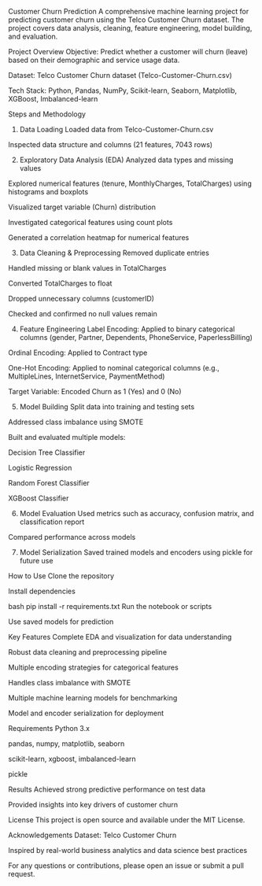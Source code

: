 Customer Churn Prediction
A comprehensive machine learning project for predicting customer churn using the Telco Customer Churn dataset. The project covers data analysis, cleaning, feature engineering, model building, and evaluation.

Project Overview
Objective: Predict whether a customer will churn (leave) based on their demographic and service usage data.

Dataset: Telco Customer Churn dataset (Telco-Customer-Churn.csv)

Tech Stack: Python, Pandas, NumPy, Scikit-learn, Seaborn, Matplotlib, XGBoost, Imbalanced-learn

Steps and Methodology
1. Data Loading
Loaded data from Telco-Customer-Churn.csv

Inspected data structure and columns (21 features, 7043 rows)

2. Exploratory Data Analysis (EDA)
Analyzed data types and missing values

Explored numerical features (tenure, MonthlyCharges, TotalCharges) using histograms and boxplots

Visualized target variable (Churn) distribution

Investigated categorical features using count plots

Generated a correlation heatmap for numerical features

3. Data Cleaning & Preprocessing
Removed duplicate entries

Handled missing or blank values in TotalCharges

Converted TotalCharges to float

Dropped unnecessary columns (customerID)

Checked and confirmed no null values remain

4. Feature Engineering
Label Encoding: Applied to binary categorical columns (gender, Partner, Dependents, PhoneService, PaperlessBilling)

Ordinal Encoding: Applied to Contract type

One-Hot Encoding: Applied to nominal categorical columns (e.g., MultipleLines, InternetService, PaymentMethod)

Target Variable: Encoded Churn as 1 (Yes) and 0 (No)

5. Model Building
Split data into training and testing sets

Addressed class imbalance using SMOTE

Built and evaluated multiple models:

Decision Tree Classifier

Logistic Regression

Random Forest Classifier

XGBoost Classifier

6. Model Evaluation
Used metrics such as accuracy, confusion matrix, and classification report

Compared performance across models

7. Model Serialization
Saved trained models and encoders using pickle for future use

How to Use
Clone the repository

Install dependencies

bash
pip install -r requirements.txt
Run the notebook or scripts

Use saved models for prediction

Key Features
Complete EDA and visualization for data understanding

Robust data cleaning and preprocessing pipeline

Multiple encoding strategies for categorical features

Handles class imbalance with SMOTE

Multiple machine learning models for benchmarking

Model and encoder serialization for deployment

Requirements
Python 3.x

pandas, numpy, matplotlib, seaborn

scikit-learn, xgboost, imbalanced-learn

pickle

Results
Achieved strong predictive performance on test data

Provided insights into key drivers of customer churn

License
This project is open source and available under the MIT License.

Acknowledgements
Dataset: Telco Customer Churn

Inspired by real-world business analytics and data science best practices

For any questions or contributions, please open an issue or submit a pull request.
